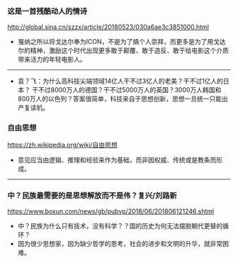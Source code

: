 ### 这是一首残酷动人的情诗
http://global.sina.cn/szzx/article/20180523/030a6ae3c3851000.html
- 戛纳之所以将戈达尔奉为ICON，不是为了搞个人崇拜，而更多是为了用戈达尔的精神，激励这个时代出现更多敢于颠覆、敢于造反、敢于给电影这个介质带来活力的年轻电影人。
---
- 袁？飞：为什么高科技尖端领域14亿人干不过3亿人的老美？干不过1亿人的日本？ 干不过8000万人的德国？干不过5000万人的英国？3000万人韩国和800万人的以色列？答案很简单，科技来自于思想创新，思想一旦统一只能出产复读机。
### 自由思想
https://zh.wikipedia.org/wiki/自由思想
- 意见应当由逻辑、推理和经验来作为基础，而非因权威、传统或是教条而形成。
---
### 中？民族最需要的是思想解放而不是伟？复兴/刘路新
https://www.boxun.com/news/gb/pubvp/2018/06/201806121246.shtml
- 中？民族为什么只有技术，没有科学？？国的历史为何无法摆脱朝代更替的循环？
- 因为很少思想家，因为缺少哲学的思考，社会的进步和文明的升华，就非常困难。
